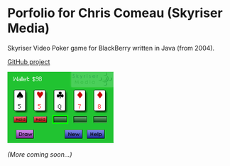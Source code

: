 # Porfolio for Chris Comeau (Skyriser Media)

Skyriser Video Poker game for BlackBerry written in Java (from 2004).

[GitHub project](https://github.com/chriscomeau/SkyriserVideoPoker)

![screenshot 1](https://github.com/chriscomeau/SkyriserVideoPoker/blob/master/images/handango_poker1.gif)




_(More coming soon...)_
